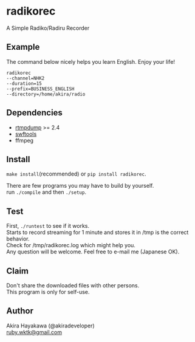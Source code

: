 # radikorec
A Simple Radiko/Radiru Recorder

## Example
The command below nicely helps you learn English. Enjoy your life!
```
radikorec 
--channel=NHK2 
--duration=15 
--prefix=BUSINESS_ENGLISH 
--directory=/home/akira/radio
```

## Dependencies
* [rtmpdump](https://github.com/svnpenn/rtmpdump) >= 2.4  
* [swftools](http://www.swftools.org/download.html)  
* ffmpeg   

## Install
`make install`(recommended) or `pip install radikorec`.

There are few programs you may have to build by yourself.  
run `./compile` and then `./setup`.  

## Test
First, `./runtest` to see if it works.  
Starts to record streaming for 1 minute and stores it in /tmp is the correct behavior.  
Check for /tmp/radikorec.log which might help you.  
Any question will be welcome. Feel free to e-mail me (Japanese OK).

## Claim
Don't share the downloaded files with other persons.  
This program is only for self-use.

## Author
Akira Hayakawa (@akiradeveloper)  
ruby.wktk@gmail.com
